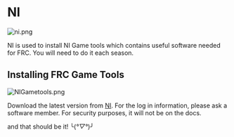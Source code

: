 # NI

![ni.png](ni.png)

NI is used to install NI Game tools which contains useful software needed for FRC. You will need to do it each season. 

## Installing FRC Game Tools

![NIGametools.png](NIGametools.png)

Download the latest version from [NI](https://www.ni.com/en/support/downloads/drivers/download.frc-game-tools.html#553883).
For the log in information, please ask a software member. For security purposes, it will not be on the docs.

and that should be it! ╰(*°▽°*)╯
